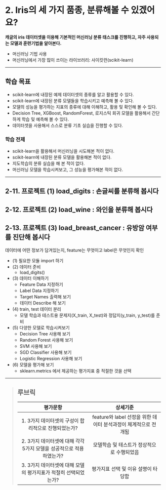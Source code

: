 # 2. Iris의 세 가지 품종, 분류해볼 수 있겠어요?
**캐글의 iris 데이터셋을 이용해 기본적인 머신러닝 분류 태스크를 진행하고, 자주 사용되는 모델과 훈련기법을 알아본다.**

- 머신러닝 기법 사용
- 머신러닝에서 가장 많이 쓰이는 라이브러리: 사이킷런(scikit-learn)

---
## 학습 목표
- scikit-learn에 내장된 예제 데이터셋의 종류를 알고 활용할 수 있다.
- scikit-learn에 내장된 분류 모델들을 학습시키고 예측해 볼 수 있다.
- 모델의 성능을 평가하는 지표의 종류에 대해 이해하고, 활용 및 확인해 볼 수 있다.
- Decision Tree, XGBoost, RandomForest, 로지스틱 회귀 모델을 활용해서 간단하게 학습 및 예측해 볼 수 있다.
- 데이터셋을 사용해서 스스로 분류 기초 실습을 진행할 수 있다.

### 학습 전제
- scikit-learn을 활용해서 머신러닝을 시도해본 적이 없다.
- scikit-learn에 내장된 분류 모델을 활용해본 적이 없다.
- 지도학습의 분류 실습을 해 본 적이 없다.
- 머신러닝 모델을 학습시켜보고, 그 성능을 평가해본 적이 없다.

---
## 2-11. 프로젝트 (1) load_digits : 손글씨를 분류해 봅시다
## 2-12. 프로젝트 (2) load_wine : 와인을 분류해 봅시다
## 2-13. 프로젝트 (3) load_breast_cancer : 유방암 여부를 진단해 봅시다
데이터에 어떤 정보가 담겨있는지, feature는 무엇이고 label은 무엇인지 확인

- (1) 필요한 모듈 import 하기
- (2) 데이터 준비
  - load_digits()
- (3) 데이터 이해하기
  - Feature Data 지정하기
  - Label Data 지정하기
  - Target Names 출력해 보기
  - 데이터 Describe 해 보기
- (4) train, test 데이터 분리
  - 모델 학습과 테스트용 문제지(X_train, X_test)와 정답지(y_train, y_test)를 준비
- (5) 다양한 모델로 학습시켜보기
  - Decision Tree 사용해 보기
  - Random Forest 사용해 보기
  - SVM 사용해 보기
  - SGD Classifier 사용해 보기
  - Logistic Regression 사용해 보기
- (6) 모델을 평가해 보기
  - sklearn.metrics 에서 제공하는 평가지표 중 적절한 것을 선택

---
>## **루브릭**
>|평가문항|상세기준|
>|:---:|:---:|
>|1. 3가지 데이터셋의 구성이 합리적으로 진행되었는가?|feature와 label 선정을 위한 데이터 분석과정이 체계적으로 전개됨|
>|2. 3가지 데이터셋에 대해 각각 5가지 모델을 성공적으로 적용하였는가?|모델학습 및 테스트가 정상적으로 수행되었음|
>|3. 3가지 데이터셋에 대해 모델의 평가지표가 적절히 선택되었는가?|평가지표 선택 및 이유 설명이 타당함|